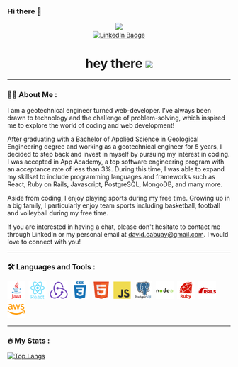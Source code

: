 ### Hi there 👋
<div id="header" align="center">
  <img src="https://media.giphy.com/media/vLlpbDafjgHystuJ0a/giphy.gif" width="100"/>
</div>
<div id="badges" align="center">
  <a href="https://www.linkedin.com/in/david-cabuay-48a83172/">
    <img src="https://img.shields.io/badge/LinkedIn-blue?style=for-the-badge&logo=linkedin&logoColor=white" alt="LinkedIn Badge"/>
  </a>
</div>
<h1 align="center">
  hey there
  <img src="https://media.giphy.com/media/hvRJCLFzcasrR4ia7z/giphy.gif" width="30px"/>
</h1>


---

### :woman_technologist: About Me :
I am a geotechnical engineer turned web-developer. I've always been drawn to technology and the challenge of problem-solving, which inspired me to explore the world of coding and web development!

After graduating with a Bachelor of Applied Science in Geological Engineering degree and working as a geotechnical engineer for 5 years, I decided to step back and invest in myself by pursuing my interest in coding. I was accepted in App Academy, a top software engineering program with an acceptance rate of less than 3%. During this time, I was able to expand my skillset to include programming languages and frameworks such as React, Ruby on Rails, Javascript, PostgreSQL, MongoDB, and many more.

Aside from coding, I enjoy playing sports during my free time. Growing up in a big family, I particularly enjoy team sports including basketball, football and volleyball during my free time. 

If you are interested in having a chat, please don't hesitate to contact me through LinkedIn or my personal email at david.cabuay@gmail.com. I would love to connect with you!


---

### :hammer_and_wrench: Languages and Tools :

<div>
  <img src="https://github.com/devicons/devicon/blob/master/icons/java/java-original-wordmark.svg" title="Java" alt="Java" width="40" height="40"/>&nbsp;
  <img src="https://github.com/devicons/devicon/blob/master/icons/react/react-original-wordmark.svg" title="React" alt="React" width="40" height="40"/>&nbsp;
  <img src="https://github.com/devicons/devicon/blob/master/icons/redux/redux-original.svg" title="Redux" alt="Redux " width="40" height="40"/>&nbsp;
  <img src="https://github.com/devicons/devicon/blob/master/icons/css3/css3-plain-wordmark.svg"  title="CSS3" alt="CSS" width="40" height="40"/>&nbsp;
  <img src="https://github.com/devicons/devicon/blob/master/icons/html5/html5-original.svg" title="HTML5" alt="HTML" width="40" height="40"/>&nbsp;
  <img src="https://github.com/devicons/devicon/blob/master/icons/javascript/javascript-original.svg" title="JavaScript" alt="JavaScript" width="40" height="40"/>&nbsp;
  <img src="https://github.com/devicons/devicon/blob/master/icons/postgresql/postgresql-original-wordmark.svg" title="PostgreSQL"  alt="PostgreSQL" width="40" height="40"/>&nbsp;
  <img src="https://github.com/devicons/devicon/blob/master/icons/nodejs/nodejs-original-wordmark.svg" title="NodeJS" alt="NodeJS" width="40" height="40"/>&nbsp;
   <img src="https://github.com/devicons/devicon/blob/master/icons/ruby/ruby-plain-wordmark.svg" title="Ruby" alt="Ruby" width="40" height="40"/>&nbsp;
   <img src="https://github.com/devicons/devicon/blob/master/icons/rails/rails-plain-wordmark.svg" title="Rails" alt="Rails" width="40" height="40"/>&nbsp;
  <img src="https://github.com/devicons/devicon/blob/master/icons/amazonwebservices/amazonwebservices-plain-wordmark.svg" title="AWS" alt="AWS" width="40" height="40"/>&nbsp;

---

### :fire: My Stats :



[![Top Langs](https://github-readme-stats.vercel.app/api/top-langs/?username=davidcabuay&layout=compact&theme=vision-friendly-dark)](https://github.com/anuraghazra/github-readme-stats)

<!--
**davidcabuay/davidcabuay** is a ✨ _special_ ✨ repository because its `README.md` (this file) appears on your GitHub profile.
[![GitHub Streak](http://github-readme-streak-stats.herokuapp.com?user=davidcabuay&theme=dark)](https://git.io/streak-stats)

<div align="center">
  <img src="https://media.giphy.com/media/dWesBcTLavkZuG35MI/giphy.gif" width="600" height="300"/>
</div>
Here are some ideas to get you started:

- 🔭 I’m currently working on ...
- 🌱 I’m currently learning ...
- 👯 I’m looking to collaborate on ...
- 🤔 I’m looking for help with ...
- 💬 Ask me about ...
- 📫 How to reach me: ...
- 😄 Pronouns: ...
- ⚡ Fun fact: ...
-->
